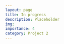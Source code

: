 ```yaml
---
layout: page
title: In progress
description: Placeholder
img:
importance: 4
category: Project 2
---
```


